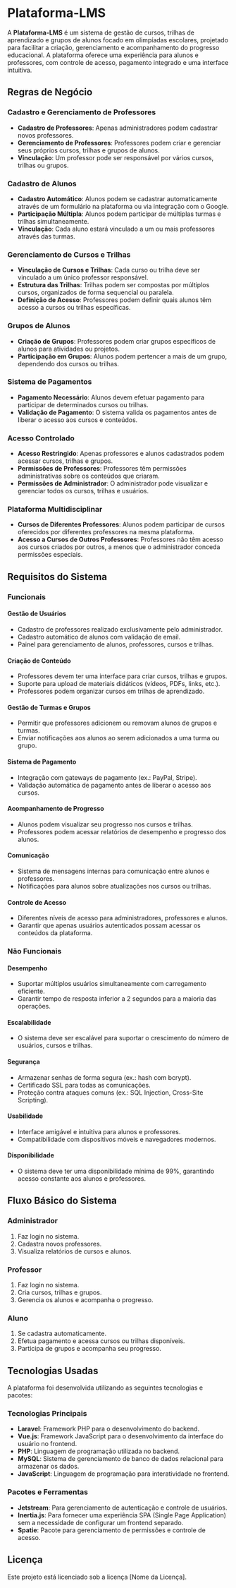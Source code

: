 # Plataforma-LMS

A **Plataforma-LMS** é um sistema de gestão de cursos, trilhas de aprendizado e grupos de alunos focado em olimpíadas escolares, projetado para facilitar a criação, gerenciamento e acompanhamento do progresso educacional. A plataforma oferece uma experiência para alunos e professores, com controle de acesso, pagamento integrado e uma interface intuitiva.

## Regras de Negócio

### Cadastro e Gerenciamento de Professores
- **Cadastro de Professores**: Apenas administradores podem cadastrar novos professores.
- **Gerenciamento de Professores**: Professores podem criar e gerenciar seus próprios cursos, trilhas e grupos de alunos.
- **Vinculação**: Um professor pode ser responsável por vários cursos, trilhas ou grupos.

### Cadastro de Alunos
- **Cadastro Automático**: Alunos podem se cadastrar automaticamente através de um formulário na plataforma ou via integração com o Google.
- **Participação Múltipla**: Alunos podem participar de múltiplas turmas e trilhas simultaneamente.
- **Vinculação**: Cada aluno estará vinculado a um ou mais professores através das turmas.

### Gerenciamento de Cursos e Trilhas
- **Vinculação de Cursos e Trilhas**: Cada curso ou trilha deve ser vinculado a um único professor responsável.
- **Estrutura das Trilhas**: Trilhas podem ser compostas por múltiplos cursos, organizados de forma sequencial ou paralela.
- **Definição de Acesso**: Professores podem definir quais alunos têm acesso a cursos ou trilhas específicas.

### Grupos de Alunos
- **Criação de Grupos**: Professores podem criar grupos específicos de alunos para atividades ou projetos.
- **Participação em Grupos**: Alunos podem pertencer a mais de um grupo, dependendo dos cursos ou trilhas.

### Sistema de Pagamentos
- **Pagamento Necessário**: Alunos devem efetuar pagamento para participar de determinados cursos ou trilhas.
- **Validação de Pagamento**: O sistema valida os pagamentos antes de liberar o acesso aos cursos e conteúdos.

### Acesso Controlado
- **Acesso Restringido**: Apenas professores e alunos cadastrados podem acessar cursos, trilhas e grupos.
- **Permissões de Professores**: Professores têm permissões administrativas sobre os conteúdos que criaram.
- **Permissões de Administrador**: O administrador pode visualizar e gerenciar todos os cursos, trilhas e usuários.

### Plataforma Multidisciplinar
- **Cursos de Diferentes Professores**: Alunos podem participar de cursos oferecidos por diferentes professores na mesma plataforma.
- **Acesso a Cursos de Outros Professores**: Professores não têm acesso aos cursos criados por outros, a menos que o administrador conceda permissões especiais.

## Requisitos do Sistema

### Funcionais

#### Gestão de Usuários
- Cadastro de professores realizado exclusivamente pelo administrador.
- Cadastro automático de alunos com validação de email.
- Painel para gerenciamento de alunos, professores, cursos e trilhas.

#### Criação de Conteúdo
- Professores devem ter uma interface para criar cursos, trilhas e grupos.
- Suporte para upload de materiais didáticos (vídeos, PDFs, links, etc.).
- Professores podem organizar cursos em trilhas de aprendizado.

#### Gestão de Turmas e Grupos
- Permitir que professores adicionem ou removam alunos de grupos e turmas.
- Enviar notificações aos alunos ao serem adicionados a uma turma ou grupo.

#### Sistema de Pagamento
- Integração com gateways de pagamento (ex.: PayPal, Stripe).
- Validação automática de pagamento antes de liberar o acesso aos cursos.

#### Acompanhamento de Progresso
- Alunos podem visualizar seu progresso nos cursos e trilhas.
- Professores podem acessar relatórios de desempenho e progresso dos alunos.

#### Comunicação
- Sistema de mensagens internas para comunicação entre alunos e professores.
- Notificações para alunos sobre atualizações nos cursos ou trilhas.

#### Controle de Acesso
- Diferentes níveis de acesso para administradores, professores e alunos.
- Garantir que apenas usuários autenticados possam acessar os conteúdos da plataforma.

### Não Funcionais

#### Desempenho
- Suportar múltiplos usuários simultaneamente com carregamento eficiente.
- Garantir tempo de resposta inferior a 2 segundos para a maioria das operações.

#### Escalabilidade
- O sistema deve ser escalável para suportar o crescimento do número de usuários, cursos e trilhas.

#### Segurança
- Armazenar senhas de forma segura (ex.: hash com bcrypt).
- Certificado SSL para todas as comunicações.
- Proteção contra ataques comuns (ex.: SQL Injection, Cross-Site Scripting).

#### Usabilidade
- Interface amigável e intuitiva para alunos e professores.
- Compatibilidade com dispositivos móveis e navegadores modernos.

#### Disponibilidade
- O sistema deve ter uma disponibilidade mínima de 99%, garantindo acesso constante aos alunos e professores.

## Fluxo Básico do Sistema

### Administrador
1. Faz login no sistema.
2. Cadastra novos professores.
3. Visualiza relatórios de cursos e alunos.

### Professor
1. Faz login no sistema.
2. Cria cursos, trilhas e grupos.
3. Gerencia os alunos e acompanha o progresso.

### Aluno
1. Se cadastra automaticamente.
2. Efetua pagamento e acessa cursos ou trilhas disponíveis.
3. Participa de grupos e acompanha seu progresso.

## Tecnologias Usadas

A plataforma foi desenvolvida utilizando as seguintes tecnologias e pacotes:

### Tecnologias Principais
- **Laravel**: Framework PHP para o desenvolvimento do backend.
- **Vue.js**: Framework JavaScript para o desenvolvimento da interface do usuário no frontend.
- **PHP**: Linguagem de programação utilizada no backend.
- **MySQL**: Sistema de gerenciamento de banco de dados relacional para armazenar os dados.
- **JavaScript**: Linguagem de programação para interatividade no frontend.

### Pacotes e Ferramentas
- **Jetstream**: Para gerenciamento de autenticação e controle de usuários.
- **Inertia.js**: Para fornecer uma experiência SPA (Single Page Application) sem a necessidade de configurar um frontend separado.
- **Spatie**: Pacote para gerenciamento de permissões e controle de acesso.



## Licença

Este projeto está licenciado sob a licença [Nome da Licença].
